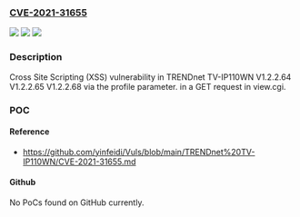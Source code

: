 ### [CVE-2021-31655](https://cve.mitre.org/cgi-bin/cvename.cgi?name=CVE-2021-31655)
![](https://img.shields.io/static/v1?label=Product&message=n%2Fa&color=blue)
![](https://img.shields.io/static/v1?label=Version&message=n%2Fa&color=blue)
![](https://img.shields.io/static/v1?label=Vulnerability&message=n%2Fa&color=brighgreen)

### Description

Cross Site Scripting (XSS) vulnerability in TRENDnet TV-IP110WN V1.2.2.64 V1.2.2.65 V1.2.2.68 via the profile parameter. in a GET request in view.cgi.

### POC

#### Reference
- https://github.com/yinfeidi/Vuls/blob/main/TRENDnet%20TV-IP110WN/CVE-2021-31655.md

#### Github
No PoCs found on GitHub currently.

